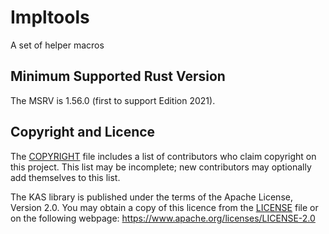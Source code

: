 Impltools
=======

A set of helper macros


Minimum Supported Rust Version
------------------------------

The MSRV is 1.56.0 (first to support Edition 2021).


Copyright and Licence
---------------------

The [COPYRIGHT](COPYRIGHT) file includes a list of contributors who claim
copyright on this project. This list may be incomplete; new contributors may
optionally add themselves to this list.

The KAS library is published under the terms of the Apache License, Version 2.0.
You may obtain a copy of this licence from the [LICENSE](LICENSE) file or on
the following webpage: <https://www.apache.org/licenses/LICENSE-2.0>

